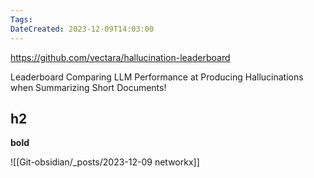 ```yaml
---
Tags: 
DateCreated: 2023-12-09T14:03:00
---
```

https://github.com/vectara/hallucination-leaderboard

Leaderboard Comparing LLM Performance at Producing Hallucinations when Summarizing Short Documents!



## h2

**bold**

![[Git-obsidian/_posts/2023-12-09 networkx]]

